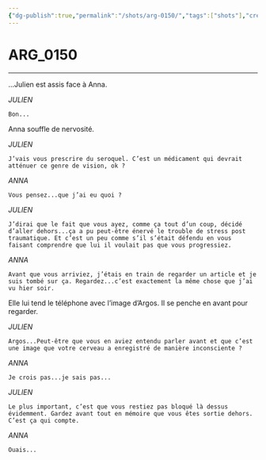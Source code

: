 ```yaml
---
{"dg-publish":true,"permalink":"/shots/arg-0150/","tags":["shots"],"created":"2024-12-19","updated":"2025-01-15"}
---
```



# ARG_0150
---
...Julien est assis face à Anna. 

*JULIEN* 
```
Bon... 
```
Anna souffle de nervosité. 

*JULIEN* 
```
J’vais vous prescrire du seroquel. C’est un médicament qui devrait atténuer ce genre de vision, ok ? 
```
*ANNA* 
```
Vous pensez...que j’ai eu quoi ? 
```
*JULIEN* 
```
J’dirai que le fait que vous ayez, comme ça tout d’un coup, décidé d’aller dehors...ça a pu peut-être énervé le trouble de stress post traumatique. Et c’est un peu comme s’il s’était défendu en vous faisant comprendre que lui il voulait pas que vous progressiez. 
```
*ANNA* 
```
Avant que vous arriviez, j’étais en train de regarder un article et je suis tombé sur ça. Regardez...c’est exactement la même chose que j’ai vu hier soir. 
```
Elle lui tend le téléphone avec l’image d’Argos. Il se penche en avant pour regarder. 

*JULIEN* 
```
Argos...Peut-être que vous en aviez entendu parler avant et que c’est une image que votre cerveau a enregistré de manière inconsciente ? 
```
*ANNA* 
```
Je crois pas...je sais pas... 
```
*JULIEN* 
```
Le plus important, c’est que vous restiez pas bloqué là dessus évidemment. Gardez avant tout en mémoire que vous êtes sortie dehors. C’est ça qui compte. 
```
*ANNA* 
```
Ouais... 
```

